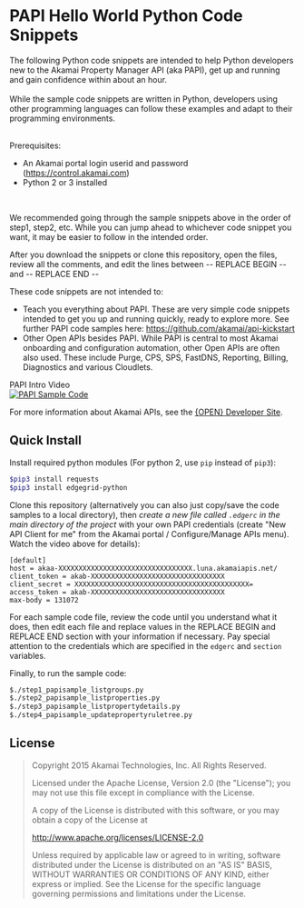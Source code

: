 # PAPI Hello World Python Code Snippets
The following Python code snippets are intended to help Python developers new to the Akamai Property Manager API (aka PAPI), get up and running and gain confidence within about an hour.<br>
<br>
While the sample code snippets are written in Python, developers using other programming languages can follow these examples and adapt to their programming environments.<br>
<br>

Prerequisites:
- An Akamai portal login userid and password (https://control.akamai.com)<br>
- Python 2 or 3 installed<br>
<br>

We recommended going through the sample snippets above in the order of step1, step2, etc.  While you can jump ahead to whichever code snippet you want, it may be easier to follow in the intended order.<br>

After you download the snippets or clone this repository, open the files, review all the comments, and edit the lines between -- REPLACE BEGIN -- and -- REPLACE END --

These code snippets are not intended to:
- Teach you everything about PAPI.  These are very simple code snippets intended to get you up and running quickly, ready to explore more.  See further PAPI code samples here:  https://github.com/akamai/api-kickstart
- Other Open APIs besides PAPI.  While PAPI is central to most Akamai onboarding and configuration automation, other Open APIs are often also used.  These include Purge, CPS, SPS, FastDNS, Reporting, Billing, Diagnostics and various Cloudlets.

PAPI Intro Video<br>
[![PAPI Sample Code](https://img.youtube.com/vi/3YMJdhjVh8Y/0.jpg)](https://www.youtube.com/embed/videoseries?list=PL01azkzCBGf8AqL7aDnCZRFjqzuVbOXc1 "PAPI Sample Code")

For more information about Akamai APIs, see the [{OPEN} Developer Site](https://developer.akamai.com/).

## Quick Install

Install required python modules (For python 2, use `pip` instead of `pip3`):

```bash
$pip3 install requests
$pip3 install edgegrid-python
```

Clone this repository (alternatively you can also just copy/save the code samples to a local directory), then _create a new file called `.edgerc` in the main directory of the project_ with your own PAPI credentials (create "New API Client for me" from the Akamai portal / Configure/Manage APIs menu).  Watch the video above for details):

```plaintext
[default]
host = akaa-XXXXXXXXXXXXXXXXXXXXXXXXXXXXXXXXX.luna.akamaiapis.net/
client_token = akab-XXXXXXXXXXXXXXXXXXXXXXXXXXXXXXXXX
client_secret = XXXXXXXXXXXXXXXXXXXXXXXXXXXXXXXXXXXXXXXXXXX=
access_token = akab-XXXXXXXXXXXXXXXXXXXXXXXXXXXXXXXXX
max-body = 131072
```

For each sample code file, review the code until you understand what it does, then edit each file and replace values in the REPLACE BEGIN and REPLACE END section with your information if necessary.  Pay special attention to the credentials which are specified in the `edgerc` and `section` variables.

Finally, to run the sample code:

```bash
$./step1_papisample_listgroups.py
$./step2_papisample_listproperties.py
$./step3_papisample_listpropertydetails.py
$./step4_papisample_updatepropertyruletree.py
```


## License

> Copyright 2015 Akamai Technologies, Inc. All Rights Reserved.
> 
> Licensed under the Apache License, Version 2.0 (the "License");
> you may not use this file except in compliance with the License.
>
> A copy of the License is distributed with this software, or you
> may obtain a copy of the License at 
>
>    http://www.apache.org/licenses/LICENSE-2.0
>
> Unless required by applicable law or agreed to in writing, software
> distributed under the License is distributed on an "AS IS" BASIS,
> WITHOUT WARRANTIES OR CONDITIONS OF ANY KIND, either express or implied.
> See the License for the specific language governing permissions and
> limitations under the License.

